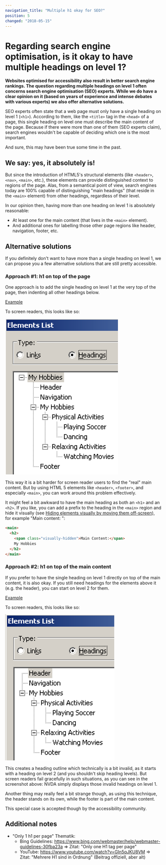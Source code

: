 ```yaml
---
navigation_title: "Multiple h1 okay for SEO?"
position: 5
changed: "2018-05-15"
---
```


# Regarding search engine optimisation, is it okay to have multiple headings on level 1?

**Websites optimised for accessibility also result in better search engine rankings. The question regarding multiple headings on level 1 often concerns search engine optimisation (SEO) experts. While we do have a clear opinion on it (based on years of experience and intense debates with various experts) we also offer alternative solutions.**

SEO experts often state that a web page must only have a single heading on level 1 (`<h1>`). According to them, like the `<title>` tag in the `<head>` of a page, this single heading on level one must describe the main content of the page. Because if there were more than one of them (SEO experts claim), search engines wouldn't be capable of deciding which one is the most important.

And sure, this may have been true some time in the past.

## We say: yes, it absolutely is!

But since the introduction of HTML5's structural elements (like `<header>`, `<nav>`, `<main>`, etc.), these elements can provide distinguished context to regions of the page. Alas, from a semantical point of view, search engines today are 100% capable of distinguishing "main headings" (that reside in the `<main>` element) from other headings, regardless of their level.

In our opinion then, having more than one heading on level 1 is absolutely reasonable:

- At least one for the main content (that lives in the `<main>` element).
- And additional ones for labelling those other page regions like header, navigation, footer, etc.

## Alternative solutions

If you definitely don't want to have more than a single heading on level 1, we can propose you a few alternative solutions that are still pretty accessible.

### Approach #1: h1 on top of the page

One approach is to add the single heading on level 1 at the very top of the page, then indenting all other headings below.

[Example](_examples/page-with-only-one-h1-on-top-of-page)

To screen readers, this looks like so:

![Document outline h1 on top of page](_media/document-outline-h1-on-top-of-page.png)

This way it is a bit harder for screen reader users to find the "real" main content. But by using HTML 5 elements like `<header>`, `<footer>`, and especially `<main>`, you can work around this problem effectively.

It might feel a bit awkward to have the main heading as both an `<h1>` and an `<h2>`. If you like, you can add a prefix to the heading in the `<main>` region and hide it visually (see [Hiding elements visually by moving them off-screen](/examples/hiding-elements/visually)), for example "Main content: ":

```html
<main>
  <h2>
    <span class="visually-hidden">Main Content:</span>
    My Hobbies
  </h2>
</main>
```

### Approach #2: h1 on top of the main content

If you prefer to have the single heading on level 1 directly on top of the main content, it is also okay. If you still need headings for the elements above it (e.g. the header), you can start on level 2 for them.

[Example](_examples/page-with-only-one-h1-on-top-of-main-content)

To screen readers, this looks like so:

![Document outline h1 on top of main](_media/document-outline-h1-on-top-of-main.png)

This creates a heading outline which technically is a bit invalid, as it starts with a heading on level 2 (and you shouldn't skip heading levels). But screen readers fail gracefully in such situations, as you can see in the screenshot above: NVDA simply displays those invalid headings on level 1.

Another thing may really feel a bit strange though, as using this technique, the header stands on its own, while the footer is part of the main content.

This special case is accepted though by the accessibility community.

## Additional notes

- "Only 1 h1 per page" Thematik:
    - Bing Guidelines: <https://www.bing.com/webmaster/help/webmaster-guidelines-30fba23a> => Zitat: "Only one H1 tag per page"
    - YouTube: <https://www.youtube.com/watch?v=GIn5qJKU8VM> => Zitat: "Mehrere H1 sind in Ordnung" (Beitrag offiziell, aber alt)